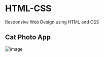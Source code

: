 # HTML-CSS
Responsive Web Design using HTML and CSS

## Cat Photo App
![image](https://user-images.githubusercontent.com/115526596/221350560-e19e19ea-13f3-4f12-a10f-5cc044a0d7a0.png)
